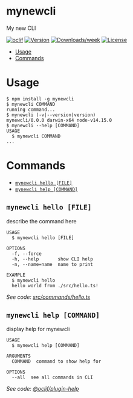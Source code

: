 mynewcli
========

My new CLI

[![oclif](https://img.shields.io/badge/cli-oclif-brightgreen.svg)](https://oclif.io)
[![Version](https://img.shields.io/npm/v/mynewcli.svg)](https://npmjs.org/package/mynewcli)
[![Downloads/week](https://img.shields.io/npm/dw/mynewcli.svg)](https://npmjs.org/package/mynewcli)
[![License](https://img.shields.io/npm/l/mynewcli.svg)](https://github.com/rezakalfane/mynewcli/blob/master/package.json)

<!-- toc -->
* [Usage](#usage)
* [Commands](#commands)
<!-- tocstop -->
# Usage
<!-- usage -->
```sh-session
$ npm install -g mynewcli
$ mynewcli COMMAND
running command...
$ mynewcli (-v|--version|version)
mynewcli/0.0.0 darwin-x64 node-v14.15.0
$ mynewcli --help [COMMAND]
USAGE
  $ mynewcli COMMAND
...
```
<!-- usagestop -->
# Commands
<!-- commands -->
* [`mynewcli hello [FILE]`](#mynewcli-hello-file)
* [`mynewcli help [COMMAND]`](#mynewcli-help-command)

## `mynewcli hello [FILE]`

describe the command here

```
USAGE
  $ mynewcli hello [FILE]

OPTIONS
  -f, --force
  -h, --help       show CLI help
  -n, --name=name  name to print

EXAMPLE
  $ mynewcli hello
  hello world from ./src/hello.ts!
```

_See code: [src/commands/hello.ts](https://github.com/rezakalfane/mynewcli/blob/v0.0.0/src/commands/hello.ts)_

## `mynewcli help [COMMAND]`

display help for mynewcli

```
USAGE
  $ mynewcli help [COMMAND]

ARGUMENTS
  COMMAND  command to show help for

OPTIONS
  --all  see all commands in CLI
```

_See code: [@oclif/plugin-help](https://github.com/oclif/plugin-help/blob/v3.2.0/src/commands/help.ts)_
<!-- commandsstop -->
